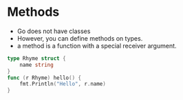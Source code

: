 # Methods

- Go does not have classes
- However, you can define methods on types.
- a method is a function with a special receiver argument.

```go
type Rhyme struct {
	name string
}
func (r Rhyme) hello() {
	fmt.Println("Hello", r.name)
}
```
